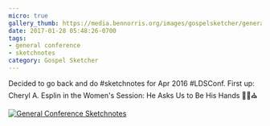 ```yaml
---
micro: true
gallery_thumb: https://media.bennorris.org/images/gospelsketcher/general-conference/apr-2016/apr-16-0-esplin.jpg
date: 2017-01-28 05:48:26-0700
tags:
- general conference
- sketchnotes
category: Gospel Sketcher
---
```


Decided to go back and do #sketchnotes for Apr 2016 #LDSConf. First up: Cheryl A. Esplin in the Women's Session: He Asks Us to Be His Hands ✍🏼⛪️

[![General Conference Sketchnotes](https://media.bennorris.org/images/gospelsketcher/general-conference/apr-2016/apr-16-0-esplin.jpg)](https://media.bennorris.org/images/gospelsketcher/general-conference/apr-2016/apr-16-0-esplin.jpg)
